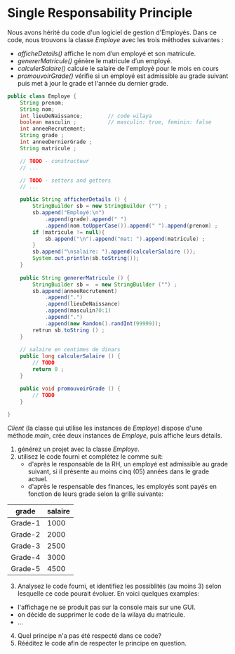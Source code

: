 # Single Responsability Principle

Nous avons hérité du code d'un logiciel de gestion d'Employés. Dans ce code, nous trouvons la classe *Employe* avec les trois méthodes suivantes :
- *afficheDetails()* affiche le nom d’un employé et 
son matricule.
- *genererMatricule()* génère le matricule d’un employé. 
- *calculerSalaire()* calcule le salaire de l'employé pour le mois en cours
- *promouvoirGrade()* vérifie si un employé est admissible au grade suivant puis met à jour le grade et l'année du dernier grade.

```java
public class Employe {
    String prenom;
    String nom;
    int lieuDeNaissance;        // code wilaya
    boolean masculin ;          // masculin: true, feminin: false 
    int anneeRecrutement;        
    String grade ;
    int anneeDernierGrade ; 
    String matricule ; 

    // TODO - constructeur
    // ...

    // TODO - setters and getters
    // ...

    public String afficherDetails () {
        StringBuilder sb = new StringBuilder ("") ; 
        sb.append("Employé:\n")
            .append(grade).append(" ")
            .append(nom.toUpperCase()).append(" ").append(prenom) ;
        if (matricule != null){
            sb.append("\n").append("mat: ").append(matricule) ;
        }
        sb.append("\nsalaire: ").append(calculerSalaire ());
        System.out.println(sb.toString());
    }
    
    public String genererMatricule () {
        StringBuilder sb =  = new StringBuilder ("") ; 
        sb.append(anneeRecrutement)
            .append(".")
            .append(lieuDeNaissance)
            .append(masculin?0:1)
            .append(".")
            .append(new Randon().randInt(99999));        
        retrun sb.toString () ;
    }
    
    // salaire en centimes de dinars
    public long calculerSalaire () {
        // TODO
        return 0 ;
    }

    public void promouvoirGrade () {
        // TODO
    }
    
}
```

*Client* (la classe qui utilise les instances de *Employe*) dispose d'une méthode *main*, crée deux instances de *Employe*, puis affiche leurs détails.

1. générez un projet avec la classe *Employe*.
2. utilisez le code fourni et complétez le comme suit:
    - d'après le responsable de la RH, un employé est admissible au grade suivant, si il présente au moins cinq (05) années dans le grade actuel. 
    - d'après le respensable des finances, les employés sont payés en fonction de leurs grade selon la grille suivante:

| grade  |  salaire | 
|--|--|
|Grade-1|1000|
|Grade-2|2000|
|Grade-3|2500|
|Grade-4|3000|
|Grade-5|4500|

3. Analysez le code fourni, et identifiez les possiblités (au moins 3) selon lesquelle ce code pourait évoluer. En voici quelques examples: 
- l'affichage ne se produit pas sur la console mais sur une GUI.
- on décide de supprimer le code de la wilaya du matricule. 
- ...

4. Quel principe n'a pas été respecté dans ce code?
5. Rééditez le code afin de respecter le principe en question. 

